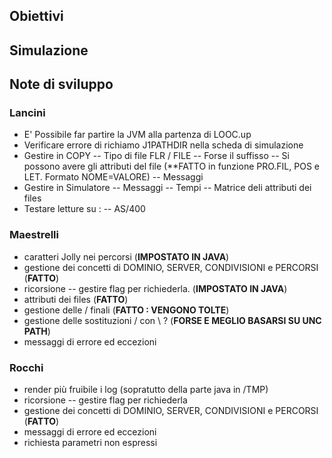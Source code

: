 ## Obiettivi
## Simulazione
## Note di sviluppo
### Lancini

- E' Possibile far partire la JVM alla partenza di LOOC.up
- Verificare errore di richiamo J1PATHDIR nella scheda di simulazione
- Gestire in COPY
-- Tipo di file FLR / FILE
-- Forse il suffisso
-- Si possono avere gli attributi del file (**FATTO in funzione PRO.FIL, POS e LET. Formato NOME=VALORE)
-- Messaggi
- Gestire in Simulatore
-- Messaggi
-- Tempi
-- Matrice deli attributi dei files
- Testare letture su : 
-- AS/400

### Maestrelli

- caratteri Jolly nei percorsi (**IMPOSTATO IN JAVA**)
- gestione dei concetti di DOMINIO, SERVER, CONDIVISIONI e PERCORSI (**FATTO**)
- ricorsione
-- gestire flag per richiederla. (**IMPOSTATO IN JAVA**)
- attributi dei files (**FATTO**)
- gestione delle / finali (**FATTO :  VENGONO TOLTE**)
- gestione delle sostituzioni / con \ ? (**FORSE E MEGLIO BASARSI SU UNC PATH**)
- messaggi di errore ed eccezioni

### Rocchi

- render più fruibile i log (sopratutto della parte java in /TMP)
- ricorsione
-- gestire flag per richiederla
- gestione dei concetti di DOMINIO, SERVER, CONDIVISIONI e PERCORSI (**FATTO**)
- messaggi di errore ed eccezioni
- richiesta parametri non espressi

